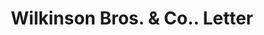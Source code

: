 ---
doi: 10.7916/D8N02JMC
date_other: '1899'
date_other_textual: '1899'
form: correspondence
genre:
- Letters (correspondence)
name:
- Wilkinson Bros. & Co.
object_in_context_url: https://biggert.cul.columbia.edu/items/view/ave_biggert_01148
subject_hierarchical_geographic:
- New York, New York, United States
subject_name:
- Wilkinson Bros. & Co.
title: Wilkinson Bros. & Co.. Letter
sort_title: Wilkinson Bros. & Co.. Letter
call_number: ave_biggert_01148
coordinates:
- 40.71277777777778,-74.00583333333333
pid: ave_biggert_01148
identifiers: ave_biggert_01148
thumbnail: https://derivativo-2.library.columbia.edu/iiif/2/ldpd:344788/full/!256,256/0/native.jpg
permalink: /biggert/ave_biggert_01148/
layout: iiif-image-page
---